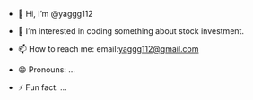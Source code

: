- 👋 Hi, I’m @yaggg112
- 👀 I’m interested in coding something about stock investment.

- 📫 How to reach me: email:yaggg112@gmail.com
- 😄 Pronouns: ...
- ⚡ Fun fact: ...

<!---
yaggg112/yaggg112 is a ✨ special ✨ repository because its `README.md` (this file) appears on your GitHub profile.
You can click the Preview link to take a look at your changes.
--->

